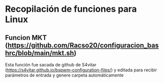 # Recopilación de funciones para Linux

## Funcion MKT (https://github.com/Racso20/configuracion_bashrc/blob/main/mkt.sh)
Esta función fue sacada de github de S4vitar (https://s4vitar.github.io/bspwm-configuration-files/) y editada para recibir parámetros de entrada y genere carpeta automáticamente 
